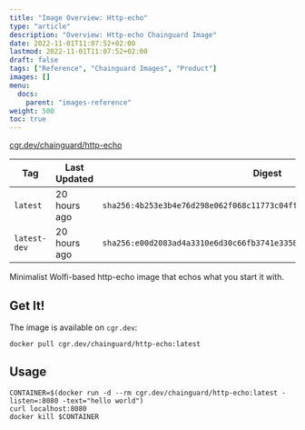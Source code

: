 ```yaml
---
title: "Image Overview: Http-echo"
type: "article"
description: "Overview: Http-echo Chainguard Image"
date: 2022-11-01T11:07:52+02:00
lastmod: 2022-11-01T11:07:52+02:00
draft: false
tags: ["Reference", "Chainguard Images", "Product"]
images: []
menu:
  docs:
    parent: "images-reference"
weight: 500
toc: true
---
```


[cgr.dev/chainguard/http-echo](https://github.com/chainguard-images/images/tree/main/images/http-echo)

| Tag          | Last Updated | Digest                                                                    |
|--------------|--------------|---------------------------------------------------------------------------|
| `latest`     | 20 hours ago | `sha256:4b253e3b4e76d298e062f068c11773c04ff71d9fd532de9ff970cee44468f825` |
| `latest-dev` | 20 hours ago | `sha256:e00d2083ad4a3310e6d30c66fb3741e3358d63247133c7f69fe9a920c3cd591e` |



Minimalist Wolfi-based http-echo image that echos what you start it with.

## Get It!

The image is available on `cgr.dev`:

```
docker pull cgr.dev/chainguard/http-echo:latest
```

## Usage

```
CONTAINER=$(docker run -d --rm cgr.dev/chainguard/http-echo:latest -listen=:8080 -text="hello world")
curl localhost:8080
docker kill $CONTAINER
```

